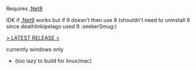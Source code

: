 Requires [.Net8](https://dotnet.microsoft.com/en-us/download/dotnet/8.0)

IDK if [.Net9](https://dotnet.microsoft.com/en-us/download/dotnet/9.0) works but if 9 doesn't then use 8 (shouldn't need to uninstall 9 since deathlinkipelago used 9 :seekerSmug:) 

[> LATEST RELEASE <](https://github.com/SWCreeperKing/HydraTextClient/releases/latest)

currently windows only
- (too lazy to build for linux/mac)